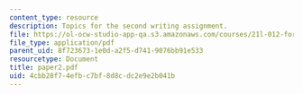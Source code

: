 ```yaml
---
content_type: resource
description: Topics for the second writing assignment.
file: https://ol-ocw-studio-app-qa.s3.amazonaws.com/courses/21l-012-forms-of-western-narrative-fall-2007/4cbb28f74efbc7bf8d8cdc2e9e2b041b_paper2.pdf
file_type: application/pdf
parent_uid: 8f723673-1e0d-a2f5-d741-9076bb91e533
resourcetype: Document
title: paper2.pdf
uid: 4cbb28f7-4efb-c7bf-8d8c-dc2e9e2b041b
---
```

